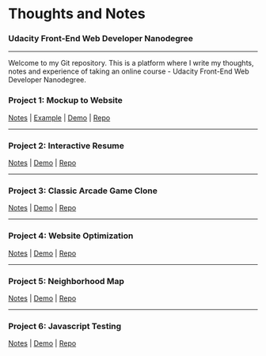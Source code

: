 # Thoughts and Notes
### Udacity Front-End Web Developer Nanodegree
---
Welcome to my Git repository. This is a platform where I write my thoughts, notes and experience of taking an online course - Udacity Front-End Web Developer Nanodegree.


### Project 1: Mockup to Website

[Notes](https://laurahesse.github.io/p1-notes/) |
[Example](https://github.com/LauraHesse/p1-website/blob/master/design-mockup-portfolio.pdf) |
[Demo](https://laurahesse.github.io/p1-website/) |
[Repo](https://github.com/LauraHesse/p1-website)

---
### Project 2: Interactive Resume

[Notes](https://laurahesse.github.io/p2-notes/) |
[Demo](https://laurahesse.github.io/portfolio/) |
[Repo](https://github.com/LauraHesse/portfolio)

---
### Project 3: Classic Arcade Game Clone

[Notes](https://laurahesse.github.io/p3-notes/) |
[Demo](https://laurahesse.github.io/arcade-game) |
[Repo](https://github.com/LauraHesse/arcade-game)

---
### Project 4: Website Optimization

[Notes](https://laurahesse.github.io/p4-notes/) |
[Demo](https://laurahesse.github.io/website-optimization) |
[Repo](https://github.com/LauraHesse/website-optimization)

---
### Project 5: Neighborhood Map

[Notes](https://laurahesse.github.io/p5-notes/) |
[Demo](https://laurahesse.github.io/p5-website) | 
[Repo](https://github.com/LauraHesse/p5-website)

---
### Project 6: Javascript Testing

[Notes](https://laurahesse.github.io/p6-notes/) | 
[Demo](https://guides.github.com/features/mastering-markdown/) | 
[Repo](https://guides.github.com/features/mastering-markdown/)
